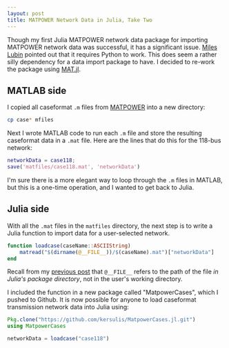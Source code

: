 ```yaml
---
layout: post
title: MATPOWER Network Data in Julia, Take Two
---
```


Though my first Julia MATPOWER network data package for importing MATPOWER network data was successful, it has a significant issue. [Miles Lubin][1] pointed out that it requires Python to work. This does seem a rather silly dependency for a data import package to have. I decided to re-work the package using [MAT.jl][2].

## MATLAB side 

I copied all caseformat `.m` files from [MATPOWER][3] into a new directory:

```bash
cp case* mfiles
```
Next I wrote MATLAB code to run each `.m` file and store the resulting caseformat data in a `.mat` file. Here are the lines that do this for the 118-bus network:

```matlab
networkData = case118;
save('matfiles/case118.mat', 'networkData')
```
I'm sure there is a more elegant way to loop through the `.m` files in MATLAB, but this is a one-time operation, and I wanted to get back to Julia.

## Julia side

With all the `.mat` files in the `matfiles` directory, the next step is to write a Julia function to import data for a user-selected network.

```julia
function loadcase(caseName::ASCIIString)
    matread("$(dirname(@__FILE__))/$(caseName).mat")["networkData"]
end
```
Recall from my [previous post](/2015-01-15-matpower-in-julia.md) that `@__FILE__` refers to the path of the file _in Julia's package directory_, not in the user's working directory. 

I included the function in a new package called "MatpowerCases", which I pushed to Github. It is now possible for anyone to load caseformat transmission network data into Julia using:

```julia
Pkg.clone("https://github.com/kersulis/MatpowerCases.jl.git")
using MatpowerCases

networkData = loadcase("case118")
```

[1]: https://github.com/mlubin
[2]: https://github.com/simonster/MAT.jl
[3]: http://www.pserc.cornell.edu//matpower/